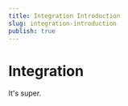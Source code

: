 ```yaml
---
title: Integration Introduction
slug: integration-introduction
publish: true
---
```


Integration
============

It's super.
